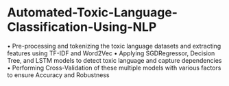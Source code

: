 # Automated-Toxic-Language-Classification-Using-NLP
• Pre-processing and tokenizing the toxic language datasets and extracting features using TF-IDF and Word2Vec
• Applying SGDRegressor, Decision Tree, and LSTM models to detect toxic language and capture dependencies
• Performing Cross-Validation of these multiple models with various factors to ensure Accuracy and Robustness
